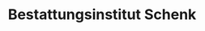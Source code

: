 ---
title: "Bestattungsinstitut Schenk"
url: /grossschoenau/bestattungsinstitut-schenk/
shop: Bestattungen
---